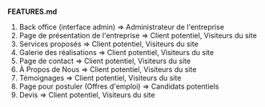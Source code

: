 **FEATURES.md**

1. Back office (interface admin) => Administrateur de l'entreprise
2. Page de présentation de l'entreprise => Client potentiel, Visiteurs du site
3. Services proposés => Client potentiel, Visiteurs du site
4. Galerie des réalisations => Client potentiel, Visiteurs du site
5. Page de contact => Client potentiel, Visiteurs du site
6. À Propos de Nous => Client potentiel, Visiteurs du site
7. Témoignages => Client potentiel, Visiteurs du site
8. Page pour postuler (Offres d'emploi) => Candidats potentiels
9. Devis => Client potentiel, Visiteurs du site
